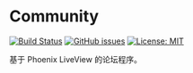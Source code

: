 # Community

[![Build Status](https://github-ci.bluerain.io/api/badges/elixirchina/community/status.svg)](https://github-ci.bluerain.io/elixirchina/community)
[![GitHub issues](https://img.shields.io/github/issues/elixirchina/community)](https://github.com/elixirchina/community/issues)
[![License: MIT](https://img.shields.io/badge/License-MIT-brightgreen.svg)](https://opensource.org/licenses/MIT)

基于 Phoenix LiveView 的论坛程序。
